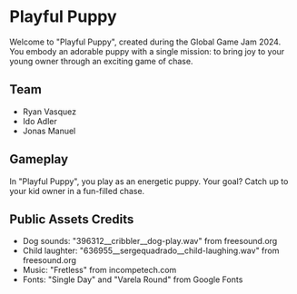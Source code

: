 # Playful Puppy
Welcome to "Playful Puppy", created during the Global Game Jam 2024. You embody an adorable puppy with a single mission: to bring joy to your young owner through an exciting game of chase.

## Team
* Ryan Vasquez
* Ido Adler
* Jonas Manuel

## Gameplay
In "Playful Puppy", you play as an energetic puppy. Your goal? Catch up to your kid owner in a fun-filled chase.

## Public Assets Credits
* Dog sounds: "396312__cribbler__dog-play.wav" from freesound.org
* Child laughter: "636955__sergequadrado__child-laughing.wav" from freesound.org
* Music: "Fretless" from incompetech.com
* Fonts: "Single Day" and "Varela Round" from Google Fonts
